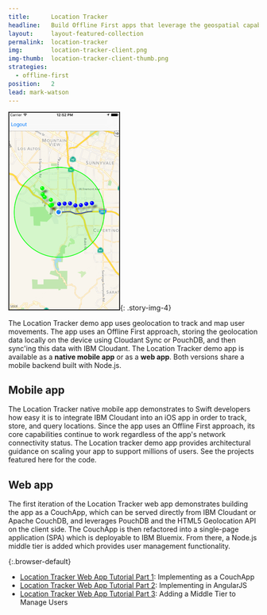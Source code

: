 ```yaml
---
title:      Location Tracker
headline:   Build Offline First apps that leverage the geospatial capabilities of IBM Cloudant.
layout:     layout-featured-collection
permalink:  location-tracker
img:        location-tracker-client.png
img-thumb:  location-tracker-client-thumb.png
strategies: 
  - offline-first
position:	2
lead: mark-watson
---
```


![Screen shot of the Location Tracker demo app.](/img/location-tracker-client.png "The Location Tracker demo app"){: .story-img-4}

The Location Tracker demo app uses geolocation to track and map user movements. The app uses an Offline First approach, storing the geolocation data locally on the device using Cloudant Sync or PouchDB, and then sync'ing this data with IBM Cloudant. The Location Tracker demo app is available as a **native mobile app** or as a **web app**. Both versions share a mobile backend built with Node.js.

## Mobile app

The Location Tracker native mobile app demonstrates to Swift developers how easy it is to integrate IBM Cloudant into an iOS app in order to track, store, and query locations. Since the app uses an Offline First approach, its core capabilities continue to work regardless of the app's network connectivity status. The Location tracker demo app provides architectural guidance on scaling your app to support millions of users. See the projects featured here for the code.

## Web app

The first iteration of the Location Tracker web app demonstrates building the app as a CouchApp, which can be served directly from IBM Cloudant or Apache CouchDB, and leverages PouchDB and the HTML5 Geolocation API on the client side. The CouchApp is then refactored into a single-page application (SPA) which is deployable to IBM Bluemix. From there, a Node.js middle tier is added which provides user management functionality.

{:.browser-default}
- [Location Tracker Web App Tutorial Part 1](https://github.com/cloudant-labs/location-tracker-couchapp/blob/master/tutorial/tutorial.adoc): Implementing as a CouchApp
- [Location Tracker Web App Tutorial Part 2](https://github.com/cloudant-labs/location-tracker-angular/blob/master/tutorial/tutorial.adoc): Implementing in AngularJS
- [Location Tracker Web App Tutorial Part 3](https://github.com/cloudant-labs/location-tracker-nodejs/blob/master/tutorial/tutorial.md): Adding a Middle Tier to Manage Users
